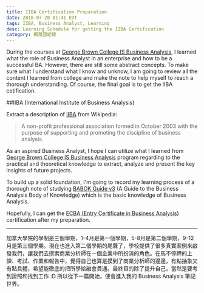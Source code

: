 ```yaml
---
title: IIBA Certification Preparation
date: 2018-07-20 01:41 EDT
tags: IIBA, Business Analyst, Learning
desc: Learning Schedule for getting the IIBA Certification
category: 楓葉國紀錄
---
```

During the courses at [George Brown College IS Business Analysis](https://www.georgebrown.ca/t405-2017-2018/), I learned what the role of Business Analyst in an enterprise and how to be a successful BA. However, there are still some abstract concepts. To make sure what I understand what I know and unknow, I am going to review all the content I learned from college and make the note to help myself to reach a thorough understanding. Of course, the final goal is to get the IIBA cetification.

##IIBA (International Institute of Business Analysis)

Extract a description of [IIBA](https://www.iiba.org/) from Wikipedia:

> A non-profit professional association formed in October 2003 with the purpose of supporting and promoting the discipline of business analysis.

As an aspired Business Analyst, I hope I can utilize what I learned from [George Brown College IS Business Analysis](https://www.georgebrown.ca/t405-2017-2018/) program regarding to the practical and theoretical knowledge to extract, analyze and present the key insights of future projects.

To build up a solid foundation, I'm going to record my learning process of a thorough note of studying [BABOK Guide v3](https://www.amazon.ca/Guide-Business-Analysis-Knowledge-Babok/dp/1927584027) (A Guide to the Business Analysis Body of Knowledge) which is the basic knowledge of Business Analysis.

Hopefully, I can get the [ECBA (Entry Certificate in Business Analysis)](http://www.iiba.org/Certification/certificationlevels/level1-ecba.aspx) certification after my preparation.

---

加拿大學院的學制是三個學期，1-4月是第一個學期，5-8月是第二個學期，9-12月是第三個學期。現在也進入第二個學期的尾聲了，學校提供了很多真實案例來啟發我們，讓我們去摸索商業分析師在一個企業中所扮演的角色。在馬不停蹄的上課、考試、作業和報告中，覺得自己也算是摸到了商業分析師的邊邊，有點抽象又有點具體，希望能徹底的把所學給融會貫通。最終目的除了提升自己，當然是要考到證照和找到工作 :D 所以從下一篇開始，便會進入我的 Business Analysis 筆記世界。

